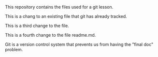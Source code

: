 This repository contains the files used for a git lesson.

This is a chang to an existing file that git has already tracked.


This is a third change to the file.

This is a fourth change to the file readme.md.

Git is a version control system that prevents us from having the "final doc" problem.
